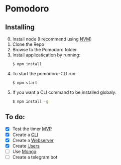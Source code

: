 # Pomodoro

## Installing

0. Install node (I recommend using [NVM](https://github.com/nvm-sh/nvm))
1. Clone the Repo
2. Browse to the Pomodoro folder
3. Install applicatication by running: 
    ```sh
    $ npm install
    ```
4. To start the pomodoro-CLI run:
    ```sh
    $ npm start
    ```
5. If you want a CLI command to be installed globaly:
    ```sh
    $ npm install -g
    ```

## To do:

- [x] Test the timer [MVP](https://github.com/ArthurPieri/Pomodoro/tree/basic)
- [x] Create a [CLI](https://github.com/ArthurPieri/Pomodoro/tree/cli)
- [x] Create a [Webserver](https://github.com/ArthurPieri/Pomodoro/tree/webserver)
- [x] Create [Users](https://github.com/ArthurPieri/Pomodoro/tree/users)
- [ ] Use [Mongo](https://github.com/ArthurPieri/Pomodoro/tree/mongo)
- [ ] Create a telegram bot